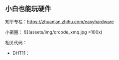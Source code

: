 ## 小白也能玩硬件

知乎专栏：https://zhuanlan.zhihu.com/easyhardware

小密圈：
![](assets/img/qrcode_xmq.jpg =100x)

相关代码：

* DHT11：
